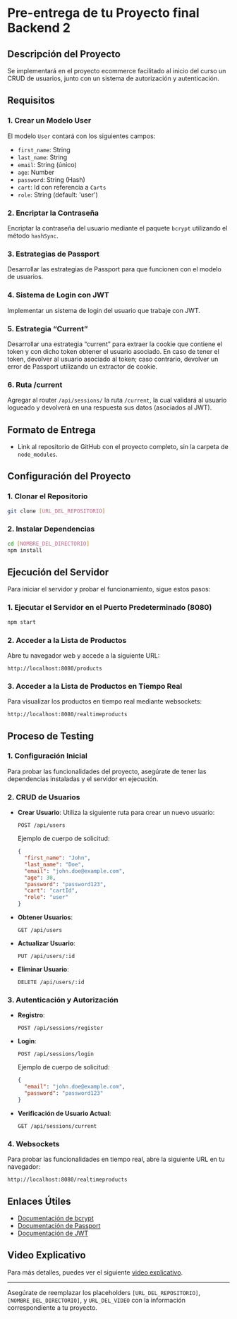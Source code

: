 # Pre-entrega de tu Proyecto final Backend 2

## Descripción del Proyecto

Se implementará en el proyecto ecommerce facilitado al inicio del curso un CRUD de usuarios, junto con un sistema de autorización y autenticación.

## Requisitos

### 1. Crear un Modelo User

El modelo `User` contará con los siguientes campos:

- `first_name`: String
- `last_name`: String
- `email`: String (único)
- `age`: Number
- `password`: String (Hash)
- `cart`: Id con referencia a `Carts`
- `role`: String (default: 'user')

### 2. Encriptar la Contraseña

Encriptar la contraseña del usuario mediante el paquete `bcrypt` utilizando el método `hashSync`.

### 3. Estrategias de Passport

Desarrollar las estrategias de Passport para que funcionen con el modelo de usuarios.

### 4. Sistema de Login con JWT

Implementar un sistema de login del usuario que trabaje con JWT.

### 5. Estrategia “Current”

Desarrollar una estrategia “current” para extraer la cookie que contiene el token y con dicho token obtener el usuario asociado. En caso de tener el token, devolver al usuario asociado al token; caso contrario, devolver un error de Passport utilizando un extractor de cookie.

### 6. Ruta /current

Agregar al router `/api/sessions/` la ruta `/current`, la cual validará al usuario logueado y devolverá en una respuesta sus datos (asociados al JWT).

## Formato de Entrega

- Link al repositorio de GitHub con el proyecto completo, sin la carpeta de `node_modules`.

## Configuración del Proyecto

### 1. Clonar el Repositorio

```bash
git clone [URL_DEL_REPOSITORIO]
```

### 2. Instalar Dependencias

```bash
cd [NOMBRE_DEL_DIRECTORIO]
npm install
```

## Ejecución del Servidor

Para iniciar el servidor y probar el funcionamiento, sigue estos pasos:

### 1. Ejecutar el Servidor en el Puerto Predeterminado (8080)

```bash
npm start
```

### 2. Acceder a la Lista de Productos

Abre tu navegador web y accede a la siguiente URL:

```
http://localhost:8080/products
```

### 3. Acceder a la Lista de Productos en Tiempo Real

Para visualizar los productos en tiempo real mediante websockets:

```
http://localhost:8080/realtimeproducts
```

## Proceso de Testing

### 1. Configuración Inicial

Para probar las funcionalidades del proyecto, asegúrate de tener las dependencias instaladas y el servidor en ejecución.

### 2. CRUD de Usuarios

- **Crear Usuario**:
  Utiliza la siguiente ruta para crear un nuevo usuario:
  ```
  POST /api/users
  ```
  Ejemplo de cuerpo de solicitud:
  ```json
  {
    "first_name": "John",
    "last_name": "Doe",
    "email": "john.doe@example.com",
    "age": 30,
    "password": "password123",
    "cart": "cartId",
    "role": "user"
  }
  ```

- **Obtener Usuarios**:
  ```
  GET /api/users
  ```

- **Actualizar Usuario**:
  ```
  PUT /api/users/:id
  ```

- **Eliminar Usuario**:
  ```
  DELETE /api/users/:id
  ```

### 3. Autenticación y Autorización

- **Registro**:
  ```
  POST /api/sessions/register
  ```

- **Login**:
  ```
  POST /api/sessions/login
  ```
  Ejemplo de cuerpo de solicitud:
  ```json
  {
    "email": "john.doe@example.com",
    "password": "password123"
  }
  ```

- **Verificación de Usuario Actual**:
  ```
  GET /api/sessions/current
  ```

### 4. Websockets

Para probar las funcionalidades en tiempo real, abre la siguiente URL en tu navegador:

```
http://localhost:8080/realtimeproducts
```

## Enlaces Útiles

- [Documentación de bcrypt](https://www.npmjs.com/package/bcrypt)
- [Documentación de Passport](http://www.passportjs.org/)
- [Documentación de JWT](https://jwt.io/)

## Video Explicativo

Para más detalles, puedes ver el siguiente [video explicativo](URL_DEL_VIDEO).

---

Asegúrate de reemplazar los placeholders `[URL_DEL_REPOSITORIO]`, `[NOMBRE_DEL_DIRECTORIO]`, y `URL_DEL_VIDEO` con la información correspondiente a tu proyecto.
